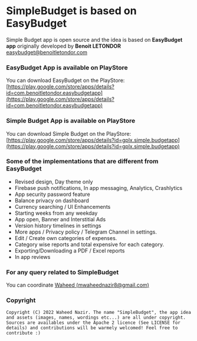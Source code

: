 # SimpleBudget is based on EasyBudget

Simple Budget app is open source and the idea is based on **EasyBudget app** originally developed by **Benoit LETONDOR** [easybudget@benoitletondor.com](mailto:easybudget@benoitletondor.com)

### EasyBudget App is available on PlayStore

You can download EasyBudget on the PlayStore: [https://play.google.com/store/apps/details?id=com.benoitletondor.easybudgetapp](https://play.google.com/store/apps/details?id=com.benoitletondor.easybudgetapp)

### Simple Budget App is available on PlayStore

You can download Simple Budget on the PlayStore: [https://play.google.com/store/apps/details?id=gplx.simple.budgetapp](https://play.google.com/store/apps/details?id=gplx.simple.budgetapp)

### Some of the implementations that are different from EasyBudget

- Revised design, Day theme only
- Firebase push notifications, In app messaging, Analytics, Crashlytics
- App security password feature
- Balance privacy on dashboard
- Currency searching / UI Enhancements 
- Starting weeks from any weekday
- App open, Banner and Interstitial Ads
- Version history timelines in settings
- More apps / Privacy policy / Telegram Channel in settings. 
- Edit / Create own categories of expenses.
- Category wise reports and total expensive for each category.
- Exporting/Downloading a PDF / Excel reports
- In app reviews


### For any query related to SimpleBudget
 
 You can coordinate [Waheed (mwaheednazir8@gmail.com)](mailto:mwaheednazir8@gmail.com)

### Copyright

    Copyright (C) 2022 Waheed Nazir. The name "SimpleBudget", the app idea and assets (images, names, wordings etc...) are all under copyright.
    Sources are availables under the Apache 2 licence (See LICENSE for details) and contributions will be warmely welcomed! Feel free to contribute :)
    
    
